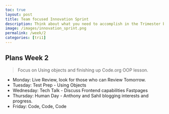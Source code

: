 ```yaml
---
toc: true
layout: post
title: Team focused Innovation Sprint
description: Think about what you need to accomplish in the Trimester based off of what you know, what you have reviewed, and what you think you need to learn to be successful in the class.  Create an Issue, Brainstorm with Team and/or Pair a couple of times in a week, and Start Iterative Development process.  Use the Issue as your final Review Ticket.  As you go through the week make other Issues to serve as a backlog.
image: /images/innovation_sprint.png
permalink: /week/2
categories: [tri1]
---
```


## Plans Week 2
> Focus on Using objects and finishing up Code.org OOP lesson.
- Monday: Live Review, look for those who can Review Tomorrow.
- Tuesday: Test Prep - Using Objects
- Wednesday: Tech Talk - Discuss Frontend capabilities Fastpages
- Thursday: Human Day - Anthony and Sahil blogging interests and progress.  
- Friday: Code, Code, Code